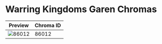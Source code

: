 # Warring Kingdoms Garen Chromas

| Preview | Chroma ID |
|---------|-----------|
| ![86012](https://raw.communitydragon.org/latest/plugins/rcp-be-lol-game-data/global/default/v1/champion-chroma-images/86/86012.png) | 86012 |